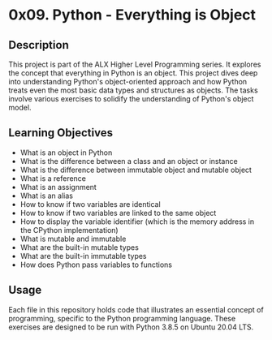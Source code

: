 # 0x09. Python - Everything is Object

## Description

This project is part of the ALX Higher Level Programming series. It explores the concept that everything in Python is an object. This project dives deep into understanding Python's object-oriented approach and how Python treats even the most basic data types and structures as objects. The tasks involve various exercises to solidify the understanding of Python's object model.

## Learning Objectives

- What is an object in Python
- What is the difference between a class and an object or instance
- What is the difference between immutable object and mutable object
- What is a reference
- What is an assignment
- What is an alias
- How to know if two variables are identical
- How to know if two variables are linked to the same object
- How to display the variable identifier (which is the memory address in the CPython implementation)
- What is mutable and immutable
- What are the built-in mutable types
- What are the built-in immutable types
- How does Python pass variables to functions
## Usage
Each file in this repository holds code that illustrates an essential concept of programming, specific to the Python programming language. These exercises are designed to be run with Python 3.8.5 on Ubuntu 20.04 LTS.
